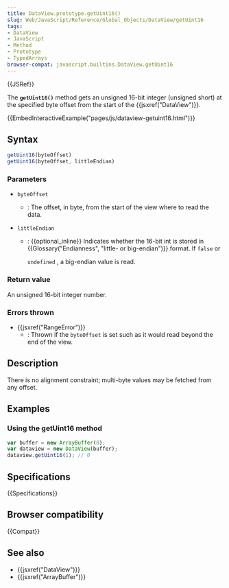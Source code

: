 ```yaml
---
title: DataView.prototype.getUint16()
slug: Web/JavaScript/Reference/Global_Objects/DataView/getUint16
tags:
- DataView
- JavaScript
- Method
- Prototype
- TypedArrays
browser-compat: javascript.builtins.DataView.getUint16
---
```

{{JSRef}}

The **`getUint16()`** method gets an unsigned 16-bit integer (unsigned short) at
the specified byte offset from the start of the {{jsxref("DataView")}}.

{{EmbedInteractiveExample("pages/js/dataview-getuint16.html")}}

## Syntax

```js
getUint16(byteOffset)
getUint16(byteOffset, littleEndian)
```

### Parameters

- `byteOffset`
  - : The offset, in byte, from the start of the view where to read the data.
- `littleEndian`

  - : {{optional_inline}} Indicates whether the 16-bit int is stored in
    {{Glossary("Endianness", "little- or big-endian")}} format.
    If `false` or

    `undefined` , a big-endian value is read.

### Return value

An unsigned 16-bit integer number.

### Errors thrown

- {{jsxref("RangeError")}}
  - : Thrown if the `byteOffset` is set such as it would read beyond the end of
    the view.

## Description

There is no alignment constraint; multi-byte values may be fetched from any
offset.

## Examples

### Using the getUint16 method

```js
var buffer = new ArrayBuffer(8);
var dataview = new DataView(buffer);
dataview.getUint16(1); // 0
```

## Specifications

{{Specifications}}

## Browser compatibility

{{Compat}}

## See also

- {{jsxref("DataView")}}
- {{jsxref("ArrayBuffer")}}

